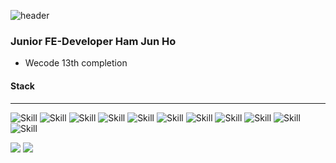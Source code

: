 ![header](https://capsule-render.vercel.app/api?type=rect&color=auto&height=150&section=footer&text=Front-End%20Developer&fontSize=70)

### Junior FE-Developer Ham Jun Ho

* Wecode 13th completion

#### Stack
------------

![Skill](https://img.shields.io/static/v1?label=SKILL&message=HTML&color=dd4525)
![Skill](https://img.shields.io/static/v1?label=&message=JavaScript&color=f7e018)
![Skill](https://img.shields.io/static/v1?label=&message=React.js&color=61dafb)
![Skill](https://img.shields.io/static/v1?label=&message=Next.js&color=111111)
![Skill](https://img.shields.io/static/v1?label=&message=CSS&color=blue)
![Skill](https://img.shields.io/static/v1?label=&message=SCSS&color=c96195)
![Skill](https://img.shields.io/static/v1?label=&message=Styled&color=d66c82)
![Skill](https://img.shields.io/static/v1?label=&message=Redux&color=7248d6)
![Skill](https://img.shields.io/static/v1?label=&message=Redux-Saga&color=999999)
![Skill](https://img.shields.io/static/v1?label=&message=MobX&color=E05D17)
![Skill](https://img.shields.io/static/v1?label=&message=Git&color=e84d31)



![](http://img.shields.io/badge/-Tech%20blog-black?style=flat-square&logo=github&link=http://velog.io/@beginal)
![](https://img.shields.io/badge/-Gmail-d14836?style=flat-square&logo=Gmail&logoColor=white&link=mailto:beginal@gmail.com)



<!--
**beginal/beginal** is a ✨ _special_ ✨ repository because its `README.md` (this file) appears on your GitHub profile.

Here are some ideas to get you started:

- 🔭 I’m currently working on ...
- 🌱 I’m currently learning ...
- 👯 I’m looking to collaborate on ...
- 🤔 I’m looking for help with ...
- 💬 Ask me about ...
- 📫 How to reach me: ...
- 😄 Pronouns: ...
- ⚡ Fun fact: ...
-->
